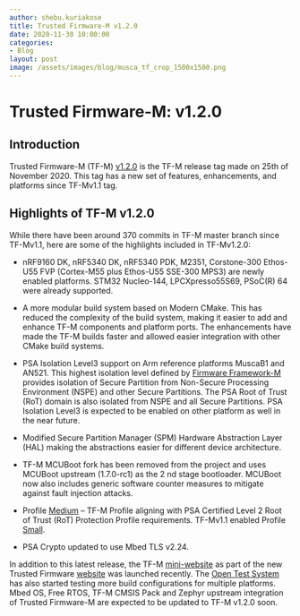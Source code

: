 ```yaml
---
author: shebu.kuriakose
title: Trusted Firmware-M v1.2.0 
date: 2020-11-30 10:00:00
categories:
- Blog
layout: post
image: /assets/images/blog/musca_tf_crop_1500x1500.png
---
```


**Trusted Firmware-M: v1.2.0**
=====================================================

Introduction
------------

Trusted Firmware-M (TF-M)
[v1.2.0](https://git.trustedfirmware.org/TF-M/trusted-firmware-m.git/tag/?h=TF-Mv1.2.0)
is the TF-M release tag made on 25th of November 2020. This tag has a
new set of features, enhancements, and platforms since TF-Mv1.1 tag.

Highlights of TF-M v1.2.0
-------------------------

While there have been around 370 commits in TF-M master branch since TF-Mv1.1, here are some of
the highlights included in TF-Mv1.2.0:

- nRF9160 DK, nRF5340 DK, nRF5340 PDK, M2351, Corstone-300 Ethos-U55 FVP (Cortex-M55 plus
Ethos-U55 SSE-300 MPS3) are newly enabled platforms. STM32 Nucleo-144, LPCXpresso55S69,
PSoC(R) 64 were already supported.

- A more modular build system based on Modern CMake. This has reduced the complexity of the
build system, making it easier to add and enhance TF-M components and platform ports. The
enhancements have made the TF-M builds faster and allowed easier integration with other CMake
build systems.

- PSA Isolation Level3 support on Arm reference platforms MuscaB1 and AN521. This highest isolation
level defined by [Firmware Framework-M](https://developer.arm.com/-/media/Files/pdf/PlatformSecurityArchitecture/Architect/DEN0063-PSA_Firmware_Framework-1.0.0-2.pdf?revision=2d1429fa-4b5b-461a-a60e-4ef3d8f7f4b4&la=en&hash=BE8C59DBC98212591E1F935C2312D497011CD8C7) provides isolation of Secure Partition from Non-Secure
Processing Environment (NSPE) and other Secure Partitions. The PSA Root of Trust (RoT) domain is
also isolated from NSPE and all Secure Partitions. PSA Isolation Level3 is expected to be enabled on
other platform as well in the near future.

- Modified Secure Partition Manager (SPM) Hardware Abstraction Layer (HAL) making the
abstractions easier for different device architecture.

- TF-M MCUBoot fork has been removed from the project and uses MCUBoot upstream (1.7.0-rc1) as
the 2 nd stage bootloader. MCUBoot now also includes generic software counter measures to
mitigate against fault injection attacks.

- Profile [Medium](https://ci-builds.trustedfirmware.org/static-files/DjC4NSNH67_RPXj00DNE67PuUmqwmeLVf3S06Ff_H-8xNjA3Njc2Njk0NDM2Ojk6YW5vbnltb3VzOmpvYi90Zi1tLWJ1aWxkLWRvY3MtbmlnaHRseS9sYXN0U3RhYmxlQnVpbGQvYXJ0aWZhY3Q=/trusted-firmware-m/build/docs/user_guide/html/docs/technical_references/profiles/tfm_profile_medium.html) – TF-M Profile aligning with PSA Certified Level 2 Root of Trust (RoT) Protection
Profile requirements. TF-Mv1.1 enabled Profile [Small](https://ci-builds.trustedfirmware.org/static-files/DjC4NSNH67_RPXj00DNE67PuUmqwmeLVf3S06Ff_H-8xNjA3Njc2Njk0NDM2Ojk6YW5vbnltb3VzOmpvYi90Zi1tLWJ1aWxkLWRvY3MtbmlnaHRseS9sYXN0U3RhYmxlQnVpbGQvYXJ0aWZhY3Q=/trusted-firmware-m/build/docs/user_guide/html/docs/technical_references/profiles/tfm_profile_small.html).

- PSA Crypto updated to use Mbed TLS v2.24.

In addition to this latest release, the TF-M [mini-website](https://www.trustedfirmware.org/projects/tf-m/) as part of the new Trusted Firmware [website](https://www.trustedfirmware.org/)
was launched recently. The [Open Test System](https://ci.trustedfirmware.org/) has also started testing more build configurations for
multiple platforms. Mbed OS, Free RTOS, TF-M CMSIS Pack and Zephyr upstream integration of Trusted
Firmware-M are expected to be updated to TF-M v1.2.0 soon.
